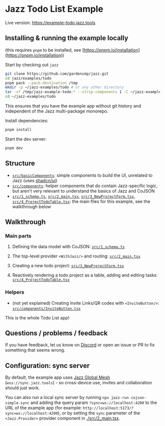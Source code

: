 # Jazz Todo List Example

Live version: https://example-todo.jazz.tools

## Installing & running the example locally

(this requires `pnpm` to be installed, see [https://pnpm.io/installation](https://pnpm.io/installation))

Start by checking out `jazz`

```bash
git clone https://github.com/gardencmp/jazz.git
cd jazz/examples/todo
pnpm pack --pack-destination /tmp
mkdir -p ~/jazz-examples/todo # or any other directory
tar -xf /tmp/jazz-example-todo-* --strip-components 1 -C ~/jazz-examples/todo
cd ~/jazz-examples/todo
```

This ensures that you have the example app without git history and independent of the Jazz multi-package monorepo.

Install dependencies:

```bash
pnpm install
```

Start the dev server:

```bash
pnpm dev
```

## Structure

-   [`src/basicComponents`](./src/basicComponents): simple components to build the UI, unrelated to Jazz (uses [shadcn/ui](https://ui.shadcn.com))
-   [`src/components`](./src/components/): helper components that do contain Jazz-specific logic, but aren't very relevant to understand the basics of Jazz and CoJSON
-   [`src/1_schema.ts`](./src/1_schema.ts),
    [`src/2_main.tsx`](./src/2_main.tsx),
    [`src/3_NewProjectForm.tsx`](./src/3_NewProjectForm.tsx),
    [`src/4_ProjectTodoTable.tsx`](./src/4_ProjectTodoTable.tsx): the main files for this example, see the walkthrough below

## Walkthrough

### Main parts

1. Defining the data model with CoJSON: [`src/1_schema.ts`](./src/1_schema.ts)

2. The top-level provider `<WithJazz/>` and routing: [`src/2_main.tsx`](./src/2_main.tsx)

3. Creating a new todo project: [`src/3_NewProjectForm.tsx`](./src/3_NewProjectForm.tsx)

4. Reactively rendering a todo project as a table, adding and editing tasks: [`src/4_ProjectTodoTable.tsx`](./src/4_ProjectTodoTable.tsx)

### Helpers

-   (not yet explained) Creating Invite Links/QR codes with `<InviteButton/>`: [`src/components/InviteButton.tsx`](./src/components/InviteButton.tsx)

This is the whole Todo List app!

## Questions / problems / feedback

If you have feedback, let us know on [Discord](https://discord.gg/utDMjHYg42) or open an issue or PR to fix something that seems wrong.

## Configuration: sync server

By default, the example app uses [Jazz Global Mesh](https://jazz.tools/mesh) (`wss://sync.jazz.tools`) - so cross-device use, invites and collaboration should just work.

You can also run a local sync server by running `npx jazz-run cojson-simple-sync` and adding the query param `?sync=ws://localhost:4200` to the URL of the example app (for example: `http://localhost:5173/?sync=ws://localhost:4200`), or by setting the `sync` parameter of the `<Jazz.Provider>` provider component in [./src/2_main.tsx](./src/2_main.tsx).
